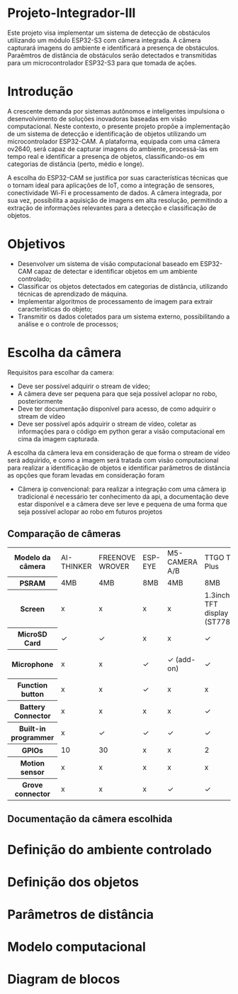 # Projeto-Integrador-III
Este projeto visa implementar um sistema de detecção de obstáculos utilizando um módulo ESP32-S3 com câmera integrada. A câmera capturará imagens do ambiente e identificará a presença de obstáculos. Paraêmtros de distância de obstáculos serão detectados e transmitidas para um microcontrolador ESP32-S3 para que tomada de ações.  
<h1> Introdução</h1>
<p> A crescente demanda por sistemas autônomos e inteligentes impulsiona o desenvolvimento de soluções inovadoras baseadas em visão computacional. Neste contexto, o presente projeto propõe a implementação de um sistema de detecção e identificação de objetos utilizando um microcontrolador ESP32-CAM. A plataforma, equipada com uma câmera ov2640, será capaz de capturar imagens do ambiente, processá-las em tempo real e identificar a presença de objetos, classificando-os em categorias de distância (perto, médio e longe).

A escolha do ESP32-CAM se justifica por suas características técnicas que o tornam ideal para aplicações de IoT, como a integração de sensores, conectividade Wi-Fi e processamento de dados. A câmera integrada, por sua vez, possibilita a aquisição de imagens em alta resolução, permitindo a extração de informações relevantes para a detecção e classificação de objetos. </p>
<h1>Objetivos</h1>
  <ul>
  <li>Desenvolver um sistema de visão computacional baseado em ESP32-CAM capaz de detectar e identificar objetos em um ambiente controlado;</li>
  <li>Classificar os objetos detectados em categorias de distância, utilizando técnicas de aprendizado de máquina.</li>
  <li>Implementar algoritmos de processamento de imagem para extrair características do objeto;</li >
  <li>Transmitir os dados coletados para um sistema externo, possibilitando a análise e o controle de processos;</li>
  </ul>
  <h1>Escolha da câmera</h1>
  <p>Requisitos para escolhar da camera:
  <ul>
  <li>Deve ser possível adquirir o stream de vídeo;</li>
  <li>A câmera deve ser pequena para que seja possível aclopar no robo, posteriormente</li>
  <li>Deve ter documentação disponível para acesso, de como adquirir o stream de vídeo</li>
  <li>Deve ser possível após adquirir o stream de vídeo, coletar as informações para o código em python gerar a visão computacional em cima da imagem capturada.</li>
  </ul>
  </p>
  <p>A escolha da câmera leva em consideração de que forma o stream de vídeo será adquirido, e como a imagem será tratada com visão computacional para realizar a identificação de objetos e identificar parâmetros de distância as opções que foram levadas em consideração foram
  <ul>
  <li>Câmera ip convencional: para realizar a integração com uma câmera ip tradicional é necessário ter conhecimento da api, a documentação deve estar disponível e a câmera deve ser leve e pequena de uma forma que seja possível aclopar ao robo em futuros projetos</li>
  </ul>
  </p>
  <h2>Comparação de câmeras</h2>
  <table>
  <tr><th>Modelo da câmera</th>
  <td>AI-THINKER</td>
  <td>FREENOVE WROVER</td>
  <td>ESP-EYE</td>
  <td>M5-CAMERA A/B</td>
  <td>TTGO T-Plus</td>
  <td>TTGO T-Camera</td>
  <td>T-Journal</td>
<td>M5 ESP32-Camera</td>
</tr>
  <tr>
  <th>PSRAM</th>
  <td>4MB</td>
  <td>4MB</td>
  <td>8MB</td>
  <td>4MB</td>
  <td>8MB</td>
  <td>8MB</td>
  <td>x</td>
  <td>x</td>
  </tr>
  <tr>
  <th>Screen</th>
  <td>x</td>
  <td>x</td>
  <td>x</td>
  <td>x</td>
  <td>1.3inch TFT display (ST7789)</td>
  <td>0.96inch SSD1306 OLED</td>
  <td>0.91inch SSD1306 OLED</td>
  <td>x</td>
  </tr>
  <tr>
  <th>MicroSD Card</th>
  <td>✓</td>
  <td>✓</td>
  <td>x</td>
  <td>x</td>
  <td>✓</td>
  <td>x</td>
  <td>x</td>
  <td>x</td>
  </tr>
  <th>Microphone</th>
    <td>x</td>
    <td>x</td>
    <td>✓</td>
    <td>✓ (add-on)</td>
    <td>✓</td>
    <td>x</td>
    <td>x</td>
    <td>✓ (add-on)</td>
  </tr>
  <tr>
    <th>Function button</th>
    <td>x</td>
    <td>x</td>
    <td>✓</td>
    <td>x</td>
    <td>x</td>
    <td>✓</td>
    <td>✓</td>
    <td>✓</td>
  </tr>
  <tr>
    <th>Battery Connector</th>
    <td>x</td>
    <td>x</td>
    <td>x</td>
    <td>x</td>
    <td>✓</td>
    <td>✓</td>
    <td>✓</td>
    <td>✓</td>
  </tr>
  <tr>
    <th>Built-in programmer</th>
    <td>x</td>
    <td>✓</td>
    <td>✓</td>
    <td>✓</td>
    <td>✓</td>
    <td>✓</td>
    <td>✓</td>
    <td>✓</td>
  </tr>
  <tr>
    <th>GPIOs</th>
    <td>10</td>
    <td>30</td>
    <td>x</td>
    <td>x</td>
    <td>2</td>
    <td>x</td>
    <td>4</td>
    <td>x</td>
  </tr>
  <tr>
    <th>Motion sensor</th>
    <td>x</td>
    <td>x</td>
    <td>x</td>
    <td>x</td>
    <td>x</td>
    <td>✓</td>
    <td>x</td>
    <td>x</td>
  </tr>
  <tr>
    <th>Grove connector</th>
    <td>x</td>
    <td>x</td>
    <td>x</td>
    <td>✓</td>
    <td>✓</td>
    <td>✓</td>
    <td>x</td>
    <td>✓</td>
  </tr>
  </table>
  <h2>Documentação da câmera escolhida</h2>
  <h1>Definição do ambiente controlado</h1>
  <h1>Definição dos objetos</h1>
  <h1>Parâmetros de distância</h1>
  <h1>Modelo computacional</h1>
  <h1>Diagram de blocos</h1>
  